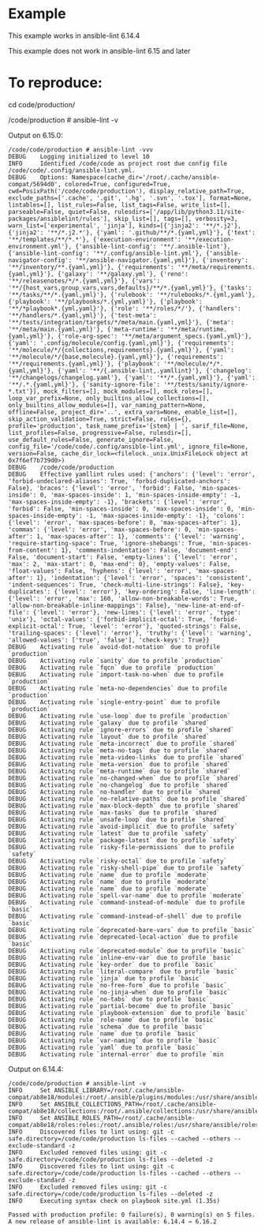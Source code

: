 # Example

This example works in ansible-lint 6.14.4

This example does not work in ansible-lint 6.15 and later


# To reproduce:

cd code/production/

/code/production # ansible-lint -v



Output on 6.15.0:

    /code/code/production # ansible-lint -vvv
    DEBUG    Logging initialized to level 10
    INFO     Identified /code/code as project root due config file /code/code/.config/ansible-lint.yml.
    DEBUG    Options: Namespace(cache_dir='/root/.cache/ansible-compat/5694d0', colored=True, configured=True, cwd=PosixPath('/code/code/production'), display_relative_path=True, exclude_paths=['.cache', '.git', '.hg', '.svn', '.tox'], format=None, lintables=[], list_rules=False, list_tags=False, write_list=[], parseable=False, quiet=False, rulesdirs=['/app/lib/python3.11/site-packages/ansiblelint/rules'], skip_list=[], tags=[], verbosity=3, warn_list=['experimental', 'jinja'], kinds=[{'jinja2': '**/*.j2'}, {'jinja2': '**/*.j2.*'}, {'yaml': '.github/**/*.{yaml,yml}'}, {'text': '**/templates/**/*.*'}, {'execution-environment': '**/execution-environment.yml'}, {'ansible-lint-config': '**/.ansible-lint'}, {'ansible-lint-config': '**/.config/ansible-lint.yml'}, {'ansible-navigator-config': '**/ansible-navigator.{yaml,yml}'}, {'inventory': '**/inventory/**.{yaml,yml}'}, {'requirements': '**/meta/requirements.{yaml,yml}'}, {'galaxy': '**/galaxy.yml'}, {'reno': '**/releasenotes/*/*.{yaml,yml}'}, {'vars': '**/{host_vars,group_vars,vars,defaults}/**/*.{yaml,yml}'}, {'tasks': '**/tasks/**/*.{yaml,yml}'}, {'rulebook': '**/rulebooks/*.{yml,yaml'}, {'playbook': '**/playbooks/*.{yml,yaml}'}, {'playbook': '**/*playbook*.{yml,yaml}'}, {'role': '**/roles/*/'}, {'handlers': '**/handlers/*.{yaml,yml}'}, {'test-meta': '**/tests/integration/targets/*/meta/main.{yaml,yml}'}, {'meta': '**/meta/main.{yaml,yml}'}, {'meta-runtime': '**/meta/runtime.{yaml,yml}'}, {'role-arg-spec': '**/meta/argument_specs.{yaml,yml}'}, {'yaml': '.config/molecule/config.{yaml,yml}'}, {'requirements': '**/molecule/*/{collections,requirements}.{yaml,yml}'}, {'yaml': '**/molecule/*/{base,molecule}.{yaml,yml}'}, {'requirements': '**/requirements.{yaml,yml}'}, {'playbook': '**/molecule/*/*.{yaml,yml}'}, {'yaml': '**/{.ansible-lint,.yamllint}'}, {'changelog': '**/changelogs/changelog.yaml'}, {'yaml': '**/*.{yaml,yml}'}, {'yaml': '**/.*.{yaml,yml}'}, {'sanity-ignore-file': '**/tests/sanity/ignore-*.txt'}], mock_filters=[], mock_modules=[], mock_roles=[], loop_var_prefix=None, only_builtins_allow_collections=[], only_builtins_allow_modules=[], var_naming_pattern=None, offline=False, project_dir='..', extra_vars=None, enable_list=[], skip_action_validation=True, strict=False, rules={}, profile='production', task_name_prefix='{stem} | ', sarif_file=None, list_profiles=False, progressive=False, rulesdir=[], use_default_rules=False, generate_ignore=False, config_file='/code/code/.config/ansible-lint.yml', ignore_file=None, version=False, cache_dir_lock=<filelock._unix.UnixFileLock object at 0x7f6ef7b739d0>)
    DEBUG    /code/code/production
    DEBUG    Effective yamllint rules used: {'anchors': {'level': 'error', 'forbid-undeclared-aliases': True, 'forbid-duplicated-anchors': False}, 'braces': {'level': 'error', 'forbid': False, 'min-spaces-inside': 0, 'max-spaces-inside': 1, 'min-spaces-inside-empty': -1, 'max-spaces-inside-empty': -1}, 'brackets': {'level': 'error', 'forbid': False, 'min-spaces-inside': 0, 'max-spaces-inside': 0, 'min-spaces-inside-empty': -1, 'max-spaces-inside-empty': -1}, 'colons': {'level': 'error', 'max-spaces-before': 0, 'max-spaces-after': 1}, 'commas': {'level': 'error', 'max-spaces-before': 0, 'min-spaces-after': 1, 'max-spaces-after': 1}, 'comments': {'level': 'warning', 'require-starting-space': True, 'ignore-shebangs': True, 'min-spaces-from-content': 1}, 'comments-indentation': False, 'document-end': False, 'document-start': False, 'empty-lines': {'level': 'error', 'max': 2, 'max-start': 0, 'max-end': 0}, 'empty-values': False, 'float-values': False, 'hyphens': {'level': 'error', 'max-spaces-after': 1}, 'indentation': {'level': 'error', 'spaces': 'consistent', 'indent-sequences': True, 'check-multi-line-strings': False}, 'key-duplicates': {'level': 'error'}, 'key-ordering': False, 'line-length': {'level': 'error', 'max': 160, 'allow-non-breakable-words': True, 'allow-non-breakable-inline-mappings': False}, 'new-line-at-end-of-file': {'level': 'error'}, 'new-lines': {'level': 'error', 'type': 'unix'}, 'octal-values': {'forbid-implicit-octal': True, 'forbid-explicit-octal': True, 'level': 'error'}, 'quoted-strings': False, 'trailing-spaces': {'level': 'error'}, 'truthy': {'level': 'warning', 'allowed-values': ['true', 'false'], 'check-keys': True}}
    DEBUG    Activating rule `avoid-dot-notation` due to profile `production`
    DEBUG    Activating rule `sanity` due to profile `production`
    DEBUG    Activating rule `fqcn` due to profile `production`
    DEBUG    Activating rule `import-task-no-when` due to profile `production`
    DEBUG    Activating rule `meta-no-dependencies` due to profile `production`
    DEBUG    Activating rule `single-entry-point` due to profile `production`
    DEBUG    Activating rule `use-loop` due to profile `production`
    DEBUG    Activating rule `galaxy` due to profile `shared`
    DEBUG    Activating rule `ignore-errors` due to profile `shared`
    DEBUG    Activating rule `layout` due to profile `shared`
    DEBUG    Activating rule `meta-incorrect` due to profile `shared`
    DEBUG    Activating rule `meta-no-tags` due to profile `shared`
    DEBUG    Activating rule `meta-video-links` due to profile `shared`
    DEBUG    Activating rule `meta-version` due to profile `shared`
    DEBUG    Activating rule `meta-runtime` due to profile `shared`
    DEBUG    Activating rule `no-changed-when` due to profile `shared`
    DEBUG    Activating rule `no-changelog` due to profile `shared`
    DEBUG    Activating rule `no-handler` due to profile `shared`
    DEBUG    Activating rule `no-relative-paths` due to profile `shared`
    DEBUG    Activating rule `max-block-depth` due to profile `shared`
    DEBUG    Activating rule `max-tasks` due to profile `shared`
    DEBUG    Activating rule `unsafe-loop` due to profile `shared`
    DEBUG    Activating rule `avoid-implicit` due to profile `safety`
    DEBUG    Activating rule `latest` due to profile `safety`
    DEBUG    Activating rule `package-latest` due to profile `safety`
    DEBUG    Activating rule `risky-file-permissions` due to profile `safety`
    DEBUG    Activating rule `risky-octal` due to profile `safety`
    DEBUG    Activating rule `risky-shell-pipe` due to profile `safety`
    DEBUG    Activating rule `name` due to profile `moderate`
    DEBUG    Activating rule `name` due to profile `moderate`
    DEBUG    Activating rule `name` due to profile `moderate`
    DEBUG    Activating rule `spell-var-name` due to profile `moderate`
    DEBUG    Activating rule `command-instead-of-module` due to profile `basic`
    DEBUG    Activating rule `command-instead-of-shell` due to profile `basic`
    DEBUG    Activating rule `deprecated-bare-vars` due to profile `basic`
    DEBUG    Activating rule `deprecated-local-action` due to profile `basic`
    DEBUG    Activating rule `deprecated-module` due to profile `basic`
    DEBUG    Activating rule `inline-env-var` due to profile `basic`
    DEBUG    Activating rule `key-order` due to profile `basic`
    DEBUG    Activating rule `literal-compare` due to profile `basic`
    DEBUG    Activating rule `jinja` due to profile `basic`
    DEBUG    Activating rule `no-free-form` due to profile `basic`
    DEBUG    Activating rule `no-jinja-when` due to profile `basic`
    DEBUG    Activating rule `no-tabs` due to profile `basic`
    DEBUG    Activating rule `partial-become` due to profile `basic`
    DEBUG    Activating rule `playbook-extension` due to profile `basic`
    DEBUG    Activating rule `role-name` due to profile `basic`
    DEBUG    Activating rule `schema` due to profile `basic`
    DEBUG    Activating rule `name` due to profile `basic`
    DEBUG    Activating rule `var-naming` due to profile `basic`
    DEBUG    Activating rule `yaml` due to profile `basic`
    DEBUG    Activating rule `internal-error` due to profile `min


Output on 6.14.4:

    /code/code/production # ansible-lint -v
    INFO     Set ANSIBLE_LIBRARY=/root/.cache/ansible-compat/ab8e18/modules:/root/.ansible/plugins/modules:/usr/share/ansible/plugins/modules
    INFO     Set ANSIBLE_COLLECTIONS_PATH=/root/.cache/ansible-compat/ab8e18/collections:/root/.ansible/collections:/usr/share/ansible/collections
    INFO     Set ANSIBLE_ROLES_PATH=/root/.cache/ansible-compat/ab8e18/roles:roles:/root/.ansible/roles:/usr/share/ansible/roles:/etc/ansible/roles
    INFO     Discovered files to lint using: git -c safe.directory=/code/code/production ls-files --cached --others --exclude-standard -z
    INFO     Excluded removed files using: git -c safe.directory=/code/code/production ls-files --deleted -z
    INFO     Discovered files to lint using: git -c safe.directory=/code/code/production ls-files --cached --others --exclude-standard -z
    INFO     Excluded removed files using: git -c safe.directory=/code/code/production ls-files --deleted -z
    INFO     Executing syntax check on playbook site.yml (1.35s)
    
    Passed with production profile: 0 failure(s), 0 warning(s) on 5 files.
    A new release of ansible-lint is available: 6.14.4 → 6.16.2



